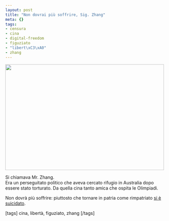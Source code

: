 ```yaml
--- 
layout: post
title: "Non dovrai più soffrire, Sig. Zhang"
meta: {}
tags: 
- censura
- cina
- digital-freedom
- figuziato
- "libert\xC3\xA0"
- zhang
---
```

<img src="http://www.lastknight.com/download//r261332_1089542.jpg" alt="" title="r261332_1089542" width="500" height="333" class="aligncenter size-full wp-image-743" />  
  
Si chiamava Mr. Zhang.  
Era un perseguitato politico che aveva cercato rifugio in Australia dopo essere stato torturato. Da quella cina tanto amica che ospita le Olimpiadi.  
  
Non dovrà più soffrire: piuttosto che tornare in patria come rimpatriato [si è suicidato](http://www.abc.net.au/news/stories/2008/06/16/2275279.htm).  
  
[tags] cina, libertà, figuziato, zhang [/tags] 
